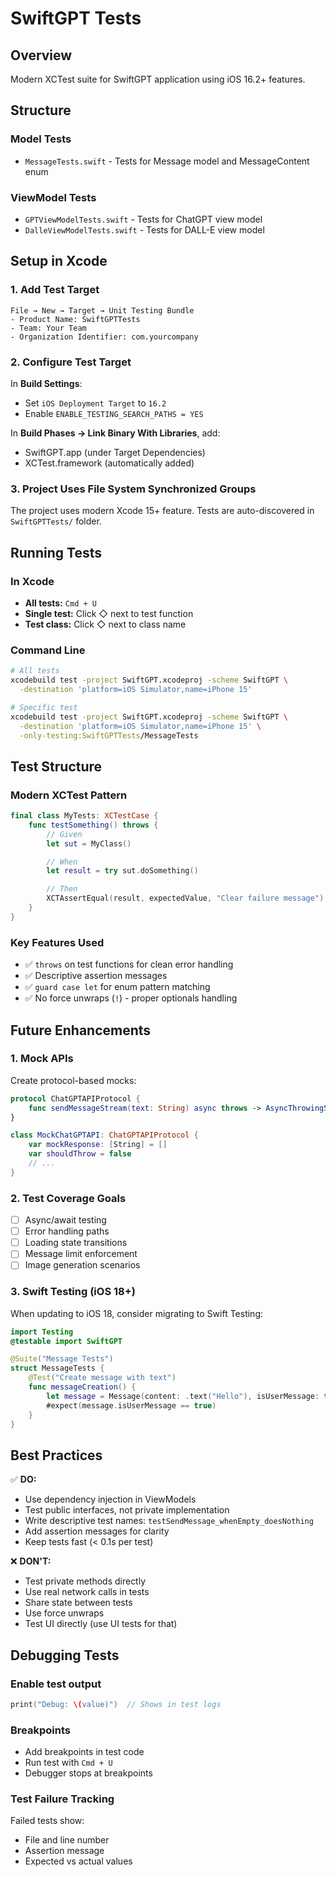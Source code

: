 # SwiftGPT Tests

## Overview
Modern XCTest suite for SwiftGPT application using iOS 16.2+ features.

## Structure

### Model Tests
- `MessageTests.swift` - Tests for Message model and MessageContent enum

### ViewModel Tests
- `GPTViewModelTests.swift` - Tests for ChatGPT view model
- `DalleViewModelTests.swift` - Tests for DALL-E view model

## Setup in Xcode

### 1. Add Test Target
```
File → New → Target → Unit Testing Bundle
- Product Name: SwiftGPTTests
- Team: Your Team
- Organization Identifier: com.yourcompany
```

### 2. Configure Test Target
In **Build Settings**:
- Set `iOS Deployment Target` to `16.2`
- Enable `ENABLE_TESTING_SEARCH_PATHS = YES`

In **Build Phases → Link Binary With Libraries**, add:
- SwiftGPT.app (under Target Dependencies)
- XCTest.framework (automatically added)

### 3. Project Uses File System Synchronized Groups
The project uses modern Xcode 15+ feature. Tests are auto-discovered in `SwiftGPTTests/` folder.

## Running Tests

### In Xcode
- **All tests:** `Cmd + U`
- **Single test:** Click ◇ next to test function
- **Test class:** Click ◇ next to class name

### Command Line
```bash
# All tests
xcodebuild test -project SwiftGPT.xcodeproj -scheme SwiftGPT \
  -destination 'platform=iOS Simulator,name=iPhone 15'

# Specific test
xcodebuild test -project SwiftGPT.xcodeproj -scheme SwiftGPT \
  -destination 'platform=iOS Simulator,name=iPhone 15' \
  -only-testing:SwiftGPTTests/MessageTests
```

## Test Structure

### Modern XCTest Pattern
```swift
final class MyTests: XCTestCase {
    func testSomething() throws {
        // Given
        let sut = MyClass()

        // When
        let result = try sut.doSomething()

        // Then
        XCTAssertEqual(result, expectedValue, "Clear failure message")
    }
}
```

### Key Features Used
- ✅ `throws` on test functions for clean error handling
- ✅ Descriptive assertion messages
- ✅ `guard case let` for enum pattern matching
- ✅ No force unwraps (`!`) - proper optionals handling

## Future Enhancements

### 1. Mock APIs
Create protocol-based mocks:
```swift
protocol ChatGPTAPIProtocol {
    func sendMessageStream(text: String) async throws -> AsyncThrowingStream<String, Error>
}

class MockChatGPTAPI: ChatGPTAPIProtocol {
    var mockResponse: [String] = []
    var shouldThrow = false
    // ...
}
```

### 2. Test Coverage Goals
- [ ] Async/await testing
- [ ] Error handling paths
- [ ] Loading state transitions
- [ ] Message limit enforcement
- [ ] Image generation scenarios

### 3. Swift Testing (iOS 18+)
When updating to iOS 18, consider migrating to Swift Testing:
```swift
import Testing
@testable import SwiftGPT

@Suite("Message Tests")
struct MessageTests {
    @Test("Create message with text")
    func messageCreation() {
        let message = Message(content: .text("Hello"), isUserMessage: true)
        #expect(message.isUserMessage == true)
    }
}
```

## Best Practices

✅ **DO:**
- Use dependency injection in ViewModels
- Test public interfaces, not private implementation
- Write descriptive test names: `testSendMessage_whenEmpty_doesNothing`
- Add assertion messages for clarity
- Keep tests fast (< 0.1s per test)

❌ **DON'T:**
- Test private methods directly
- Use real network calls in tests
- Share state between tests
- Use force unwraps
- Test UI directly (use UI tests for that)

## Debugging Tests

### Enable test output
```swift
print("Debug: \(value)")  // Shows in test logs
```

### Breakpoints
- Add breakpoints in test code
- Run test with `Cmd + U`
- Debugger stops at breakpoints

### Test Failure Tracking
Failed tests show:
- File and line number
- Assertion message
- Expected vs actual values